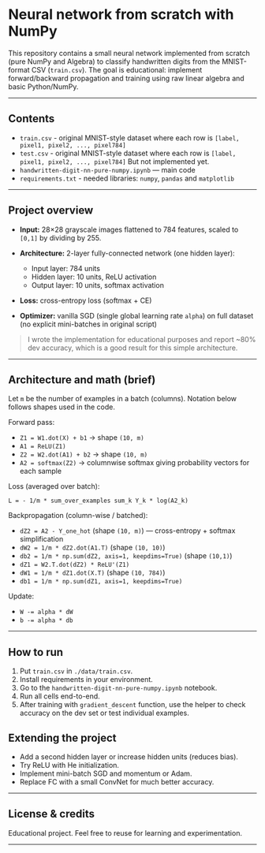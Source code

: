 # Neural network from scratch with NumPy

This repository contains a small neural network implemented from scratch (pure NumPy and Algebra) to classify handwritten digits from the MNIST-format CSV (`train.csv`). The goal is educational: implement forward/backward propagation and training using raw linear algebra and basic Python/NumPy.

---

## Contents

- `train.csv` - original MNIST-style dataset where each row is `[label, pixel1, pixel2, ..., pixel784]`
- `test.csv` - original MNIST-style dataset where each row is `[label, pixel1, pixel2, ..., pixel784]` But not implemented yet.
- `handwritten-digit-nn-pure-numpy.ipynb` — main code
- `requirements.txt` - needed libraries: `numpy`, `pandas` and `matplotlib`

---

## Project overview

- **Input:** 28×28 grayscale images flattened to 784 features, scaled to `[0,1]` by dividing by 255.
- **Architecture:** 2-layer fully-connected network (one hidden layer):

  - Input layer: 784 units
  - Hidden layer: 10 units, ReLU activation
  - Output layer: 10 units, softmax activation

- **Loss:** cross-entropy loss (softmax + CE)
- **Optimizer:** vanilla SGD (single global learning rate `alpha`) on full dataset (no explicit mini-batches in original script)

> I wrote the implementation for educational purposes and report \~80% dev accuracy, which is a good result for this simple architecture.

---

## Architecture and math (brief)

Let `m` be the number of examples in a batch (columns). Notation below follows shapes used in the code.

Forward pass:

- `Z1 = W1.dot(X) + b1` → shape `(10, m)`
- `A1 = ReLU(Z1)`
- `Z2 = W2.dot(A1) + b2` → shape `(10, m)`
- `A2 = softmax(Z2)` → columnwise softmax giving probability vectors for each sample

Loss (averaged over batch):

```
L = - 1/m * sum_over_examples sum_k Y_k * log(A2_k)
```

Backpropagation (column-wise / batched):

- `dZ2 = A2 - Y_one_hot` (shape `(10, m)`) — cross-entropy + softmax simplification
- `dW2 = 1/m * dZ2.dot(A1.T)` (shape `(10, 10)`)
- `db2 = 1/m * np.sum(dZ2, axis=1, keepdims=True)` (shape `(10,1)`)
- `dZ1 = W2.T.dot(dZ2) * ReLU'(Z1)`
- `dW1 = 1/m * dZ1.dot(X.T)` (shape `(10, 784)`)
- `db1 = 1/m * np.sum(dZ1, axis=1, keepdims=True)`

Update:

- `W -= alpha * dW`
- `b -= alpha * db`

---

## How to run

1. Put `train.csv` in `./data/train.csv`.
2. Install requirements in your environment.
3. Go to the `handwritten-digit-nn-pure-numpy.ipynb` notebook.
4. Run all cells end-to-end.
5. After training with `gradient_descent` function, use the helper to check accuracy on the dev set or test individual examples.

## Extending the project

- Add a second hidden layer or increase hidden units (reduces bias).
- Try ReLU with He initialization.
- Implement mini-batch SGD and momentum or Adam.
- Replace FC with a small ConvNet for much better accuracy.

---

## License & credits

Educational project. Feel free to reuse for learning and experimentation.

---
